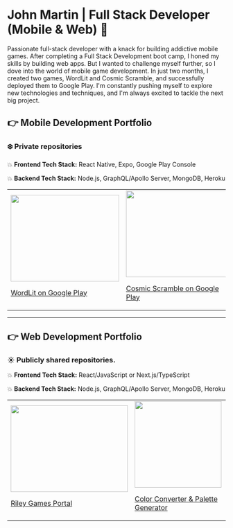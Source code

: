 # John Martin | Full Stack Developer (Mobile & Web) 👋
Passionate full-stack developer with a knack for building addictive mobile games. After completing a Full Stack Development boot camp, I honed my skills by building web apps. But I wanted to challenge myself further, so I dove into the world of mobile game development. In just two months, I created two games, WordLit and Cosmic Scramble, and successfully deployed them to Google Play. I'm constantly pushing myself to explore new technologies and techniques, and I'm always excited to tackle the next big project. 

## :point_right: Mobile Development Portfolio 
### :snowflake: Private repositories
:boom: **Frontend Tech Stack:** React Native, Expo, Google Play Console

:boom: **Backend Tech Stack:** Node.js, GraphQL/Apollo Server, MongoDB, Heroku

<table>
  <tr>
    <td>
      <a href="https://play.google.com/store/apps/details?id=com.WordLit">
        <img src="https://user-images.githubusercontent.com/96096362/222331053-144f3e81-daa8-442f-b183-6029ad1e6a43.png" width="250" height="200" />
        <p>WordLit on Google Play</p>
      </a>
    </td>
    <td>
      <a href="https://play.google.com/store/apps/details?id=com.cosmicscramble">
        <img src="https://user-images.githubusercontent.com/96096362/222332366-96955cda-50da-4e8d-ad27-dfd774b2eb5b.png" width="250" height="200" />
        <p>Cosmic Scramble on Google Play</p>
      </a>
    </td>
  </tr>
</table>

---

## :point_right: Web Development Portfolio
### :sunny: Publicly shared repositories.
:boom: **Frontend Tech Stack:** React/JavaScript or Next.js/TypeScript

:boom: **Backend Tech Stack:** Node.js, GraphQL/Apollo Server, MongoDB, Heroku
<table>
  <tr>
    <td>
      <a href="https://riley-games.vercel.app/home">
        <img src="https://user-images.githubusercontent.com/96096362/222332566-72f3cd47-88c9-4229-9115-e3288da81695.png" width="270" height="200" />
        <p>Riley Games Portal</p>
      </a>
    </td>
    <td>
      <a href="https://hextorgbapro.com/">
        <img src="https://user-images.githubusercontent.com/96096362/222333079-39c8fa9f-823a-474e-a05b-e5a769169637.png" width="200" height="200" />
        <p>Color Converter & Palette Generator</p>
      </a>
    </td>
    <td>
      <a href="https://honestpatina.com/">
        <img src="https://user-images.githubusercontent.com/96096362/222333787-b0281aa3-599f-4fa9-abc4-ea7c7d8e150d.png" width="200" height="200" />
        <p>Digital Marketplace | Bitcoin Lightning</p>
      </a>
    </td>
    
  </tr>
</table>


<!--![screenshot_riley_games](https://user-images.githubusercontent.com/96096362/222329553-2cbb0b89-8e64-43e4-bfe4-c44009e08dd9.png)

**gemsjohn/gemsjohn** is a ✨ _special_ ✨ repository because its `README.md` (this file) appears on your GitHub profile.

Here are some ideas to get you started:

- 🔭 I’m currently working on ...
- 🌱 I’m currently learning ...
- 👯 I’m looking to collaborate on ...
- 🤔 I’m looking for help with ...
- 💬 Ask me about ...
- 📫 How to reach me: ...
- 😄 Pronouns: ...
- ⚡ Fun fact: ...
-->
